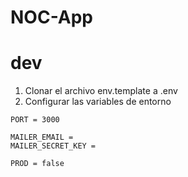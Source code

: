 # NOC-App

# dev

1. Clonar el archivo env.template a .env
2. Configurar las variables de entorno

```
PORT = 3000

MAILER_EMAIL =
MAILER_SECRET_KEY =

PROD = false
```
